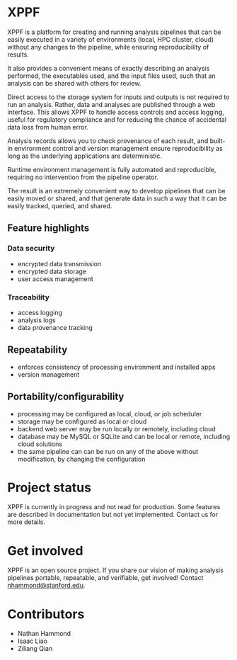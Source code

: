 # XPPF

XPPF is a platform for creating and running analysis pipelines that can be easily executed in a variety of environments (local, HPC cluster, cloud) without any changes to the pipeline, while ensuring reproducibility of results.

It also provides a convenient means of exactly describing an analysis performed, the executables used, and the input files used, such that an analysis can be shared with others for review.

Direct access to the storage system for inputs and outputs is not required to run an analysis. Rather, data and analyses are published through a web interface. This allows XPPF to handle access controls and access logging, useful for regulatory compliance and for reducing the chance of accidental data loss from human error. 

Analysis records allows you to check provenance of each result, and built-in environment control and version management ensure reproducibility as long as the underlying applications are deterministic.

Runtime environment management is fully automated and reproducible, requiring no intervention from the pipeline operator.

The result is an extremely convenient way to develop pipelines that can be easily moved or shared, and that generate data in such a way that it can be easily tracked, queried, and shared.

## Feature highlights
### Data security 
* encrypted data transmission
* encrypted data storage
* user access management

### Traceability
* access logging
* analysis logs
* data provenance tracking

## Repeatability
* enforces consistency of processing environment and installed apps
* version management

## Portability/configurability
* processing may be configured as local, cloud, or job scheduler
* storage may be configured as local or cloud
* backend web server may be run locally or remotely, including cloud
* database may be MySQL or SQLite and can be local or remote, including cloud solutions
* the same pipeline can can be run on any of the above without modification, by changing the configuration

# Project status
XPPF is currently in progress and not read for production. Some features are described in documentation but not yet implemented. Contact us for more details.

# Get involved
XPPF is an open source project. If you share our vision of making analysis pipelines portable, repeatable, and verifiable, get involved! Contact nhammond@stanford.edu.

# Contributors
* Nathan Hammond
* Isaac Liao
* Ziliang Qian
